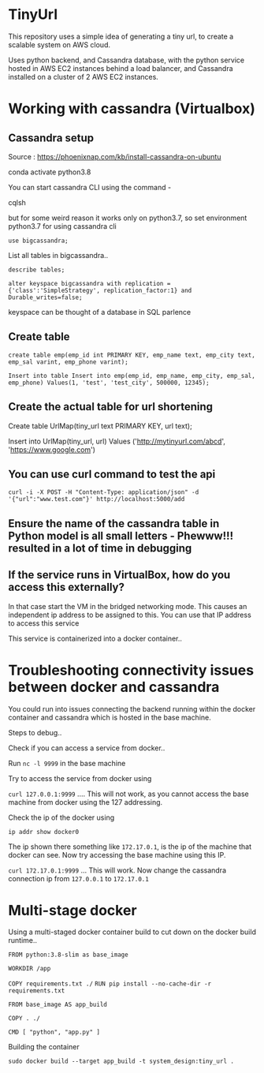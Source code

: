 # TinyUrl
This repository uses a simple idea of generating a tiny url, to create a scalable system on AWS cloud. 

Uses python backend, and Cassandra database, with the python service hosted in AWS EC2 instances behind a load balancer, and Cassandra installed on a cluster of 2 AWS EC2 instances. 

# Working with cassandra (Virtualbox)


## Cassandra setup
Source : https://phoenixnap.com/kb/install-cassandra-on-ubuntu

conda activate python3.8<p>

You can start cassandra CLI using the command - 
<p>cqlsh<p>
but for some weird reason it works only on python3.7, so set environment python3.7 for using cassandra cli

`use bigcassandra;`

List all tables in bigcassandra..

`describe tables;`

`alter keyspace bigcassandra with replication = {'class':'SimpleStrategy', replication_factor:1} and Durable_writes=false;`

keyspace can be thought of a database in SQL parlence

## Create table
`create table emp(emp_id int PRIMARY KEY, emp_name text, emp_city text, emp_sal varint, emp_phone varint);`

`Insert into table
Insert into emp(emp_id, emp_name, emp_city, emp_sal, emp_phone) Values(1, 'test', 'test_city', 500000, 12345);
`


## Create the actual table for url shortening
Create table UrlMap(tiny_url text PRIMARY KEY, url text);

Insert into UrlMap(tiny_url, url) Values ('http://mytinyurl.com/abcd', 'https://www.google.com')

## You can use curl command to test the api

`curl -i -X POST -H "Content-Type: application/json" -d '{"url":"www.test.com"}' http://localhost:5000/add`

## Ensure the name of the cassandra table in Python model is all small letters - Phewww!!! resulted in a lot of time in debugging

## If the service runs in VirtualBox, how do you access this externally?

In that case start the VM in the bridged networking mode. This causes an independent ip address to be assigned to this. You can use that IP address to access this service

This service is containerized into a docker container..

# Troubleshooting connectivity issues between docker and cassandra

You could run into issues connecting the backend running within the docker container and cassandra which is hosted in the base machine.

Steps to debug..

Check if you can access a service from docker..

Run
`nc -l 9999` in the base machine

Try to access the service from docker using

`curl 127.0.0.1:9999` .... This will not work, as you cannot access the base machine from docker using the 127 addressing.

Check the ip of the docker using

`ip addr show docker0`

The ip shown there something like `172.17.0.1`, is the ip of the machine that docker can see. Now try accessing the base machine using this IP.

`curl 172.17.0.1:9999` ... This will work. Now change the cassandra connection ip from `127.0.0.1` to `172.17.0.1`

# Multi-stage docker

Using a multi-staged docker container build to cut down on the docker build runtime..


`FROM python:3.8-slim as base_image`

`WORKDIR /app`

`COPY requirements.txt ./`
`RUN pip install --no-cache-dir -r requirements.txt`

`FROM base_image AS app_build`

`COPY . ./`

`CMD [ "python", "app.py" ]`

Building the container

`sudo docker build --target app_build -t system_design:tiny_url .`





